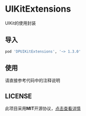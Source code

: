 # UIKitExtensions

UIKit的使用封装



## 导入

```ruby
pod 'DPUIKitExtensions', '~> 1.3.0'
```



## 使用

请直接参考代码中的注释说明



## LICENSE

此项目采用**MIT**开源协议，[点击查看详情](LICENSE)

